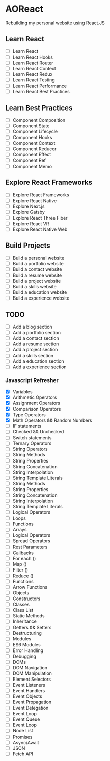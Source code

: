 # AOReact

Rebuilding my personal website using React.JS

## Learn React

- [ ] Learn React
- [ ] Learn React Hooks
- [ ] Learn React Router
- [ ] Learn React Context
- [ ] Learn React Redux
- [ ] Learn React Testing
- [ ] Learn React Performance
- [ ] Learn React Best Practices

## Learn Best Practices

- [ ] Component Composition
- [ ] Component State
- [ ] Component Lifecycle
- [ ] Component Hooks
- [ ] Component Context
- [ ] Component Reducer
- [ ] Component Effect
- [ ] Component Ref
- [ ] Component Memo

## Explore React Frameworks

- [ ] Explore React Frameworks
- [ ] Explore React Native
- [ ] Explore Next.js
- [ ] Explore Gatsby
- [ ] Explore React Three Fiber
- [ ] Explore React VR
- [ ] Explore React Native Web

## Build Projects

- [ ] Build a personal website
- [ ] Build a portfolio website
- [ ] Build a contact website
- [ ] Build a resume website
- [ ] Build a project website
- [ ] Build a skills website
- [ ] Build a education website
- [ ] Build a experience website

## TODO

- [ ] Add a blog section
- [ ] Add a portfolio section
- [ ] Add a contact section
- [ ] Add a resume section
- [ ] Add a project section
- [ ] Add a skills section
- [ ] Add a education section
- [ ] Add a experience section

### Javascript Refresher

- [x] Variables
- [x] Arithmetic Operators
- [x] Assignment Operators
- [x] Comparison Operators
- [x] Type Operators
- [x] Math Operators && Random Numbers
- [ ] IF statements
- [ ] Checked && Unchecked
- [ ] Switch statements
- [ ] Ternary Operators
- [ ] String Operators
- [ ] String Methods
- [ ] String Properties
- [ ] String Concatenation
- [ ] String Interpolation
- [ ] String Template Literals
- [ ] String Methods
- [ ] String Properties
- [ ] String Concatenation
- [ ] String Interpolation
- [ ] String Template Literals
- [ ] Logical Operators
- [ ] Loops
- [ ] Functions
- [ ] Arrays
- [ ] Logical Operators
- [ ] Spread Operators
- [ ] Rest Parameters
- [ ] Callbacks
- [ ] For each ()
- [ ] Map ()
- [ ] Filter ()
- [ ] Reduce ()
- [ ] Functions
- [ ] Arrow Functions
- [ ] Objects
- [ ] Constructors
- [ ] Classes
- [ ] Class List
- [ ] Static Methods
- [ ] Inheritance
- [ ] Getters && Setters
- [ ] Destructuring
- [ ] Modules
- [ ] ES6 Modules
- [ ] Error Handling
- [ ] Debugging
- [ ] DOMs
- [ ] DOM Navigation
- [ ] DOM Manipulation
- [ ] Element Selectors
- [ ] Event Listeners
- [ ] Event Handlers
- [ ] Event Objects
- [ ] Event Propagation
- [ ] Event Delegation
- [ ] Event Loop
- [ ] Event Queue
- [ ] Event Loop
- [ ] Node List
- [ ] Promises
- [ ] Async/Await
- [ ] JSON
- [ ] Fetch API